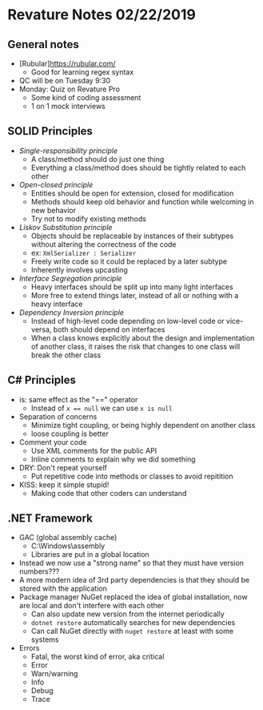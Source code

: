 # Revature Notes 02/22/2019

## General notes
- [Rubular]https://rubular.com/
    - Good for learning regex syntax
- QC will be on Tuesday 9:30
- Monday: Quiz on Revature Pro
    - Some kind of coding assessment 
    - 1 on 1 mock interviews

## SOLID Principles
- *Single-responsibility principle*
    - A class/method should do just one thing
    - Everything a class/method does should be tightly related to each other
- *Open-closed principle*
    - Entities should be open for extension, closed for modification
    - Methods should keep old behavior and function while welcoming in new behavior
    - Try not to modify existing methods
- *Liskov Substitution principle*
    - Objects should be replaceable by instances of their subtypes without altering the correctness of the code
    - ex: `XmlSerializer : Serializer`
    - Freely write code so it could be replaced by a later subtype
    - Inherently involves upcasting
- *Interface Segregation principle*
    - Heavy interfaces should be split up into many light interfaces
    - More free to extend things later, instead of all or nothing with a heavy interface
- *Dependency Inversion principle*
    - Instead of high-level code depending on low-level code or vice-versa, both should depend on interfaces
    - When a class knows explicitly about the design and implementation of another class, it raises the risk that changes to one class will break the other class

## C# Principles
- is: same effect as the "==" operator
    - Instead of `x == null` we can use `x is null`
- Separation of concerns
    - Minimize tight coupling, or being highly dependent on another class
    - loose coupling is better
- Comment your code
    - Use XML comments for the public API
    - Inline comments to explain why we did something
- DRY: Don't repeat yourself
    - Put repetitive code into methods or classes to avoid repitition
- KISS: keep it simple stupid!
    - Making code that other coders can understand

## .NET Framework
- GAC (global assembly cache)
    - C:\Windows\assembly
    - Libraries are put in a global location
- Instead we now use a "strong name" so that they must have version numbers???
- A more modern idea of 3rd party dependencies is that they should be stored with the application
- Package manager NuGet replaced the idea of global installation, now are local and don't interfere with each other
    - Can also update new version from the internet periodically
    - `dotnet restore` automatically searches for new dependencies
    - Can call NuGet directly with `nuget restore` at least with some systems
- Errors
    - Fatal, the worst kind of error, aka critical
    - Error
    - Warn/warning
    - Info
    - Debug
    - Trace
